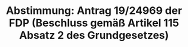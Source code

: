 ---
abstimmung:
  abstimmung: 1
  bundestagssitzung: 197
  legislaturperiode: 19
categories:
- Todo
data:
- title: Abstimmungsergebnis 20201208_1-data.pdf
  url: /res/2021-btw/abstimmungsergebnisse/20201208_1-data.pdf
- title: Abstimmungsergebnis 20201208_1_xls-data.xlsx
  url: /res/2021-btw/abstimmungsergebnisse/20201208_1_xls-data.xlsx
- title: Abstimmungsergebnis 20201208_1_xls-data.csv
  url: /res/2021-btw/abstimmungsergebnisse/csv/20201208_1_xls-data.csv
ergebnis:
  afd:
    enthaltung: 0
    gesamt: 89
    ja: 0
    nein: 70
    nichtabgegeben: 19
    ungueltig: 0
  bü90/gr:
    enthaltung: 0
    gesamt: 67
    ja: 0
    nein: 59
    nichtabgegeben: 8
    ungueltig: 0
  cdu/csu:
    enthaltung: 0
    gesamt: 246
    ja: 0
    nein: 226
    nichtabgegeben: 20
    ungueltig: 0
  die linke.:
    enthaltung: 0
    gesamt: 69
    ja: 0
    nein: 56
    nichtabgegeben: 13
    ungueltig: 0
  fdp:
    enthaltung: 0
    gesamt: 80
    ja: 74
    nein: 0
    nichtabgegeben: 6
    ungueltig: 0
  file: 20201208_1_xls-data.xlsx
  fraktionslos:
    enthaltung: 1
    gesamt: 6
    ja: 0
    nein: 1
    nichtabgegeben: 4
    ungueltig: 0
  spd:
    enthaltung: 0
    gesamt: 152
    ja: 0
    nein: 138
    nichtabgegeben: 14
    ungueltig: 0
layout: abstimmung
links:
- title: Link zu bundestag.de
  url: https://www.bundestag.de/parlament/plenum/abstimmung/abstimmung?id=703
preview: 'Deutscher Bundestag


  197. Sitzung des Deutschen Bundestages

  am Dienstag, 8. Dezember 2020


  Endgültiges Ergebnis der Namentlichen Abstimmung Nr. 1


  Antrag der Abgeordneten Otto Fricke, Christian Dürr, Grigorios Aggelidis, weiterer

  Abgeordneter und der Fraktion der FDP

  Beschluss des Bundestages gemäß Artikel 115 Absatz 2 Satz 6 und 7 des Grundgesetzes

  Drucksache 19/24969'
tags:
- Todo
title: 'Abstimmung: Antrag 19/24969 der FDP (Beschluss gemäß Artikel 115 Absatz 2
  des Grundgesetzes)'
---